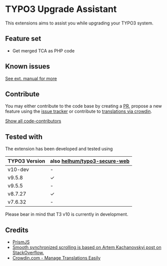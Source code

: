 # TYPO3 Upgrade Assistant

This extensions aims to assist you while upgrading your TYPO3 system.

## Feature set
* Get merged TCA as PHP code

## Known issues

[See ext. manual for more](https://docs.typo3.org/p/amartinno1/ama-t3-upgrade-assistant/master/en-us/)

## Contribute
You may either contribute to the code base by creating a [PR](https://github.com/AMartinNo1/ama_t3_upgrade_assistant/pulls),
propose a new feature using the [issue tracker](https://github.com/AMartinNo1/ama_t3_upgrade_assistant/issues)
or contribute to [translations via crowdin](https://crowdin.com/project/typo3-upgrade-assistant).

[Show all code-contributors](https://github.com/AMartinNo1/ama_t3_upgrade_assistant/graphs/contributors)

## Tested with
The extension has been developed and tested using

| TYPO3 Version | also [helhum/typo3-secure-web](https://github.com/helhum/typo3-secure-web) |
| --- | --- |
| v10-dev| - |
| v9.5.8 | &check; |
| v9.5.5  | - |
| v8.7.27 | &check; |
| v7.6.32 | - |

Please bear in mind that T3 v10 is currently in development.

## Credits

* [PrismJS](https://prismjs.com)
* [Smooth synchronized scrolling is based on Artem Kachanovskyi post on StackOverflow.](https://stackoverflow.com/a/41998497)
* [Crowdin.com - Manage Translations Easily](https://crowdin.com)
